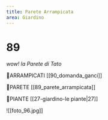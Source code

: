 ```yaml
---
title: Parete Arrampicata
area: Giardino
---
```

# 89
_wow! la Parete di Tato_

👣ARRAMPICATI [[90_domanda_ganci]]

👣PARETE [[89_parete_arrampicata]]

👀PIANTE [[27-giardino-le piante|27]]

![[foto_96.jpg]]